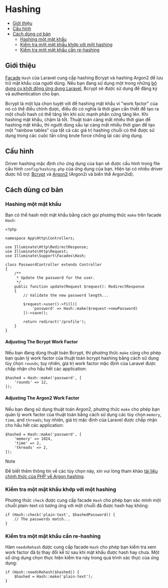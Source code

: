 # Hashing

- [Giới thiệu](#introduction)
- [Cấu hình](#configuration)
- [Cách dùng cơ bản](#basic-usage)
    - [Hashing một mật khẩu](#hashing-passwords)
    - [Kiểm tra một mật khẩu khớp với một hashing](#verifying-that-a-password-matches-a-hash)
    - [Kiểm tra một mật khẩu cần re-hashing](#determining-if-a-password-needs-to-be-rehashed)

<a name="introduction"></a>
## Giới thiệu

[Facade](/docs/{{version}}/facades) `Hash` của Laravel cung cấp hashing Bcrypt và hashing Argon2 để lưu trữ mật khẩu của người dùng. Nếu bạn đang sử dụng một trong những [bộ dụng cụ khởi động ứng dụng Laravel](/docs/{{version}}/starter-kits), Bcrypt sẽ được sử dụng để đăng ký và authentication cho bạn.

Bcrypt là một lựa chọn tuyệt vời để hashing mật khẩu vì "work factor" của nó có thể điều chỉnh được, điều đó có nghĩa là thời gian cần thiết để tạo ra một chuỗi hash có thể tăng lên khi sức mạnh phần cứng tăng lên. Khi hashing mật khẩu, chậm là tốt. Thuật toán càng mất nhiều thời gian để hashing mật khẩu, thì người dùng xấu lại càng mất nhiều thời gian để tạo một "rainbow tables" của tất cả các giá trị hashing chuỗi có thể được sử dụng trong các cuộc tấn công brute force chống lại các ứng dụng.

<a name="configuration"></a>
## Cấu hình

Driver hashing mặc định cho ứng dụng của bạn sẽ được cấu hình trong file cấu hình `config/hashing.php` của ứng dụng của bạn. Hiện tại có nhiều driver được hỗ trợ: [Bcrypt](https://en.wikipedia.org/wiki/Bcrypt) và [Argon2](https://en.wikipedia.org/wiki/Argon2) (Argon2i và biến thể Argon2id).

<a name="basic-usage"></a>
## Cách dùng cơ bản

<a name="hashing-passwords"></a>
### Hashing một mật khẩu

Bạn có thể hash một mật khẩu bằng cách gọi phương thức `make` trên facade `Hash`:

    <?php

    namespace App\Http\Controllers;

    use Illuminate\Http\RedirectResponse;
    use Illuminate\Http\Request;
    use Illuminate\Support\Facades\Hash;

    class PasswordController extends Controller
    {
        /**
         * Update the password for the user.
         */
        public function update(Request $request): RedirectResponse
        {
            // Validate the new password length...

            $request->user()->fill([
                'password' => Hash::make($request->newPassword)
            ])->save();

            return redirect('/profile');
        }
    }

<a name="adjusting-the-bcrypt-work-factor"></a>
#### Adjusting The Bcrypt Work Factor

Nếu bạn đang dùng thuật toán Bcrypt, thì phương thức `make` cũng cho phép bạn quản lý work factor của thuật toán bcrypt hashing bằng cách sử dụng tùy chọn `rounds`; tuy nhiên, giá trị work factor mặc định của Laravel được chấp nhận cho hầu hết các application:

    $hashed = Hash::make('password', [
        'rounds' => 12,
    ]);

<a name="adjusting-the-argon2-work-factor"></a>
#### Adjusting The Argon2 Work Factor

Nếu bạn đang sử dụng thuật toán Argon2, phương thức `make` cho phép bạn quản lý work factor của thuật toán bằng cách sử dụng các tùy chọn `memory`, `time`, and `threads`; tuy nhiên, giá trị mặc định của Laravel được chấp nhận cho hầu hết các application:

    $hashed = Hash::make('password', [
        'memory' => 1024,
        'time' => 2,
        'threads' => 2,
    ]);

> [!NOTE]
> Để biết thêm thông tin về các tùy chọn này, xin vui lòng tham khảo [tài liệu chính thức của PHP về Argon hashing](https://secure.php.net/manual/en/function.password-hash.php).

<a name="verifying-that-a-password-matches-a-hash"></a>
### Kiểm tra một mật khẩu khớp với một hashing

Phương thức `check` được cung cấp facade `Hash` cho phép bạn xác minh một chuỗi plain-text có tương ứng với một chuỗi đã được hash hay không:

    if (Hash::check('plain-text', $hashedPassword)) {
        // The passwords match...
    }

<a name="determining-if-a-password-needs-to-be-rehashed"></a>
### Kiểm tra một mật khẩu cần re-hashing

Hàm `needsRehash` được cung cấp facade `Hash` cho phép bạn kiểm tra xem work factor đã bị thay đổi kể từ sau khi mật khẩu được hash hay chưa. Một số ứng dụng chọn thực hiện kiểm tra này trong quá trình xác thực của ứng dụng:

    if (Hash::needsRehash($hashed)) {
        $hashed = Hash::make('plain-text');
    }
